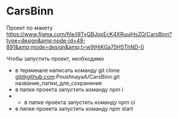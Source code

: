# CarsBinn
Проект по макету https://www.figma.com/file/j9TyQBJqxEcK4XRuujHsZO/CarsBinn?type=design&amp;node-id=48-891&amp;mode=design&amp;t=w9IHiKGa75H5ThND-0

Чтобы запустить проект, необходимо 
* в терминале написать команду git clone git@github.com:PoushnayaA/CarsBinn.git название_папки_для_сохранения
* в папке проекта запустить команду npm i
* * в папке проекта запустить команду npm сi
* в папке проекта запустить команду npm start
